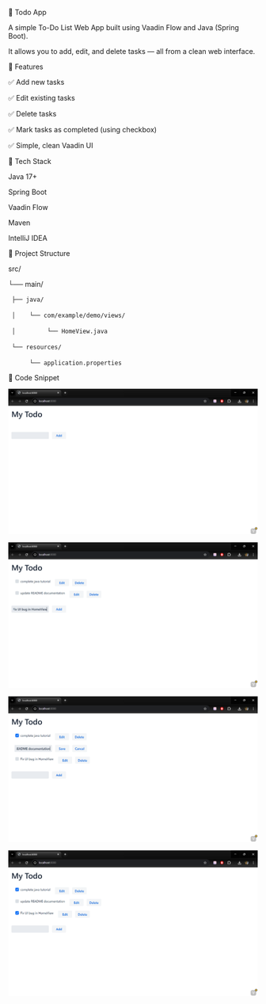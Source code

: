 🧾 Todo App 


A simple To-Do List Web App built using Vaadin Flow and Java (Spring Boot).

It allows you to add, edit, and delete tasks — all from a clean web interface.


🚀 Features


✅ Add new tasks

✅ Edit existing tasks

✅ Delete tasks

✅ Mark tasks as completed (using checkbox)

✅ Simple, clean Vaadin UI


🧩 Tech Stack


Java 17+

Spring Boot

Vaadin Flow

Maven 

IntelliJ IDEA


📂 Project Structure


src/

 └── main/
 
     ├── java/
     
     │    └── com/example/demo/views/
     
     │         └── HomeView.java
     
     └── resources/
     
          └── application.properties


🧩 Code Snippet


![image alt](https://github.com/Khushi-py/to-do-vaddin/blob/9facb806ad308511f450f0e45ddc810ced311203/Screenshot%20(518).png)

![image alt](https://github.com/Khushi-py/to-do-vaddin/blob/aa6a0da20856dde108653fce9917291a06dea120/Screenshot%20(519).png)

![image alt](https://github.com/Khushi-py/to-do-vaddin/blob/a8ba13e564e132ffda49d6a3e882388b7b42eaab/Screenshot%20(521).png)

![image alt](https://github.com/Khushi-py/to-do-vaddin/blob/a8ba13e564e132ffda49d6a3e882388b7b42eaab/Screenshot%20(520).png)




